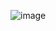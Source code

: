 ![image](https://user-images.githubusercontent.com/24187269/163017908-065d54df-287a-4be3-ba55-43be20af8427.png)

